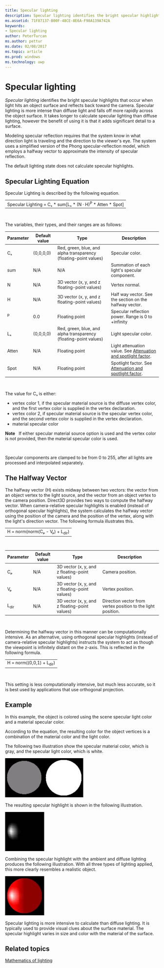 ```yaml
---
title: Specular lighting
description: Specular lighting identifies the bright specular highlights that occur when light hits an object surface and reflects back toward the camera.
ms.assetid: 71F87137-B00F-48CE-8E6A-F98A139A742A
keywords:
- Specular lighting
author: PeterTurcan
ms.author: pettur
ms.date: 02/08/2017
ms.topic: article
ms.prod: windows
ms.technology: uwp
---
```


# Specular lighting


*Specular lighting* identifies the bright specular highlights that occur when light hits an object surface and reflects back toward the camera. Specular lighting is more intense than diffuse light and falls off more rapidly across the object surface. It takes longer to calculate specular lighting than diffuse lighting, however the benefit of using it is that it adds significant detail to a surface.

Modeling specular reflection requires that the system know in what direction light is traveling and the direction to the viewer's eye. The system uses a simplified version of the Phong specular-reflection model, which employs a halfway vector to approximate the intensity of specular reflection.

The default lighting state does not calculate specular highlights.

## <span id="Specular_Lighting_Equation"></span><span id="specular_lighting_equation"></span><span id="SPECULAR_LIGHTING_EQUATION"></span>Specular Lighting Equation


Specular Lighting is described by the following equation.

|                                                                             |
|-----------------------------------------------------------------------------|
| Specular Lighting = Cₛ \* sum\[Lₛ \* (N · H)<sup>P</sup> \* Atten \* Spot\] |

 

The variables, their types, and their ranges are as follows:

| Parameter    | Default value | Type                                                             | Description                                                                                            |
|--------------|---------------|------------------------------------------------------------------|--------------------------------------------------------------------------------------------------------|
| Cₛ           | (0,0,0,0)     | Red, green, blue, and alpha transparency (floating-point values) | Specular color.                                                                                        |
| sum          | N/A           | N/A                                                              | Summation of each light's specular component.                                                          |
| N            | N/A           | 3D vector (x, y, and z floating-point values)                    | Vertex normal.                                                                                         |
| H            | N/A           | 3D vector (x, y, and z floating-point values)                    | Half way vector. See the section on the halfway vector.                                                |
| <sup>P</sup> | 0.0           | Floating point                                                   | Specular reflection power. Range is 0 to +infinity                                                     |
| Lₛ           | (0,0,0,0)     | Red, green, blue, and alpha transparency (floating-point values) | Light specular color.                                                                                  |
| Atten        | N/A           | Floating point                                                   | Light attenuation value. See [Attenuation and spotlight factor](attenuation-and-spotlight-factor.md). |
| Spot         | N/A           | Floating point                                                   | Spotlight factor. See [Attenuation and spotlight factor](attenuation-and-spotlight-factor.md).        |

 

The value for Cₛ is either:

-   vertex color 1, if the specular material source is the diffuse vertex color, and the first vertex color is supplied in the vertex declaration.
-   vertex color 2, if specular material source is the specular vertex color, and the second vertex color is supplied in the vertex declaration.
-   material specular color

**Note**   If either specular material source option is used and the vertex color is not provided, then the material specular color is used.

 

Specular components are clamped to be from 0 to 255, after all lights are processed and interpolated separately.

## <span id="The_Halfway_Vector"></span><span id="the_halfway_vector"></span><span id="THE_HALFWAY_VECTOR"></span>The Halfway Vector


The halfway vector (H) exists midway between two vectors: the vector from an object vertex to the light source, and the vector from an object vertex to the camera position. Direct3D provides two ways to compute the halfway vector. When camera-relative specular highlights is enabled (instead of orthogonal specular highlights), the system calculates the halfway vector using the position of the camera and the position of the vertex, along with the light's direction vector. The following formula illustrates this.

|                                           |
|-------------------------------------------|
| H = norm(norm(Cₚ - Vₚ) + L<sub>dir</sub>) |

 

| Parameter       | Default value | Type                                          | Description                                                  |
|-----------------|---------------|-----------------------------------------------|--------------------------------------------------------------|
| Cₚ              | N/A           | 3D vector (x, y, and z floating-point values) | Camera position.                                             |
| Vₚ              | N/A           | 3D vector (x, y, and z floating-point values) | Vertex position.                                             |
| L<sub>dir</sub> | N/A           | 3D vector (x, y, and z floating-point values) | Direction vector from vertex position to the light position. |

 

Determining the halfway vector in this manner can be computationally intensive. As an alternative, using orthogonal specular highlights (instead of camera-relative specular highlights) instructs the system to act as though the viewpoint is infinitely distant on the z-axis. This is reflected in the following formula.

|                                     |
|-------------------------------------|
| H = norm((0,0,1) + L<sub>dir</sub>) |

 

This setting is less computationally intensive, but much less accurate, so it is best used by applications that use orthogonal projection.

## <span id="Example"></span><span id="example"></span><span id="EXAMPLE"></span>Example


In this example, the object is colored using the scene specular light color and a material specular color.

According to the equation, the resulting color for the object vertices is a combination of the material color and the light color.

The following two illustration show the specular material color, which is gray, and the specular light color, which is white.

![illustration of a gray sphere](images/amb1.jpg)![illustration of a white sphere](images/lightwhite.jpg)

The resulting specular highlight is shown in the following illustration.

![illustration of the specular highlight](images/lights.jpg)

Combining the specular highlight with the ambient and diffuse lighting produces the following illustration. With all three types of lighting applied, this more clearly resembles a realistic object.

![illustration of combining the specular highlight, ambient lighting, and diffuse lighting](images/lightads.jpg)

Specular lighting is more intensive to calculate than diffuse lighting. It is typically used to provide visual clues about the surface material. The specular highlight varies in size and color with the material of the surface.

## <span id="related-topics"></span>Related topics


[Mathematics of lighting](mathematics-of-lighting.md)

 

 




